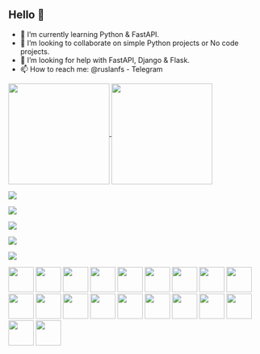 ## Hello 👋

- 🌱 I’m currently learning Python & FastAPI.
- 👯 I’m looking to collaborate on simple Python projects or No code projects.
- 🤔 I’m looking for help with FastAPI, Django & Flask.
- 📫 How to reach me: @ruslanfs - Telegram


<a href="https://github.com/fivsky/github-readme-stats">
  <img height=200 align="center" src="https://github-readme-stats.vercel.app/api?username=fivsky&theme=onedark&show_icons=true" />
</a>
<a href="https://github.com/fivsky/convoychat">
  <img height=200 align="center" src="https://github-readme-stats.vercel.app/api/top-langs?username=fivsky&layout=compact&langs_count=8&card_width=320&theme=onedark&show_icons=true" />
</a>

![](http://github-profile-summary-cards.vercel.app/api/cards/profile-details?username=fivsky&theme=zenburn)

![](http://github-profile-summary-cards.vercel.app/api/cards/repos-per-language?username=fivsky&theme=zenburn)

![](http://github-profile-summary-cards.vercel.app/api/cards/most-commit-language?username=fivsky&theme=zenburn)

![](http://github-profile-summary-cards.vercel.app/api/cards/stats?username=fivsky&theme=zenburn)

![](http://github-profile-summary-cards.vercel.app/api/cards/productive-time?username=fivsky&theme=zenburn&utcOffset=8)
 
<i class="devicon-canva-original"></i> 

<p>
<img src="https://cdn.jsdelivr.net/gh/devicons/devicon@latest/icons/canva/canva-original.svg" width="50" height="50"/>
<img src="https://cdn.jsdelivr.net/gh/devicons/devicon@latest/icons/csharp/csharp-original.svg" width="50" height="50"/>   
<img src="https://cdn.jsdelivr.net/gh/devicons/devicon@latest/icons/fastapi/fastapi-original.svg" width="50" height="50"/>
<img src="https://cdn.jsdelivr.net/gh/devicons/devicon@latest/icons/figma/figma-original.svg" width="50" height="50"/>
<img src="https://cdn.jsdelivr.net/gh/devicons/devicon@latest/icons/flask/flask-original.svg" width="50" height="50"/>
<img src="https://cdn.jsdelivr.net/gh/devicons/devicon@latest/icons/git/git-original.svg" width="50" height="50"/>
<img src="https://cdn.jsdelivr.net/gh/devicons/devicon@latest/icons/html5/html5-original-wordmark.svg" width="50" height="50"/>
<img src="https://cdn.jsdelivr.net/gh/devicons/devicon@latest/icons/intellij/intellij-original.svg" width="50" height="50"/>
<img src="https://cdn.jsdelivr.net/gh/devicons/devicon@latest/icons/jira/jira-original-wordmark.svg" width="50" height="50"/>
<img src="https://cdn.jsdelivr.net/gh/devicons/devicon@latest/icons/linkedin/linkedin-original.svg" width="50" height="50"/>
<img src="https://cdn.jsdelivr.net/gh/devicons/devicon@latest/icons/markdown/markdown-original.svg" width="50" height="50"/>
<img src="https://cdn.jsdelivr.net/gh/devicons/devicon@latest/icons/notion/notion-original.svg" width="50" height="50"/>
<img src="https://cdn.jsdelivr.net/gh/devicons/devicon@latest/icons/pycharm/pycharm-original.svg" width="50" height="50"/>
<img src="https://cdn.jsdelivr.net/gh/devicons/devicon@latest/icons/stackoverflow/stackoverflow-original.svg" width="50" height="50"/>
<img src="https://cdn.jsdelivr.net/gh/devicons/devicon@latest/icons/trello/trello-original.svg" width="50" height="50"/>
<img src="https://cdn.jsdelivr.net/gh/devicons/devicon@latest/icons/unity/unity-original.svg" width="50" height="50"/>
<img src="https://cdn.jsdelivr.net/gh/devicons/devicon@latest/icons/visualstudio/visualstudio-original.svg" width="50" height="50"/>
<img src="https://cdn.jsdelivr.net/gh/devicons/devicon@latest/icons/vscode/vscode-original.svg" width="50" height="50"/>
<img src="https://cdn.jsdelivr.net/gh/devicons/devicon@latest/icons/wordpress/wordpress-original.svg" width="50" height="50"/>
<img src="https://cdn.jsdelivr.net/gh/devicons/devicon@latest/icons/slack/slack-original.svg" width="50" height="50"/>
          </p>            
